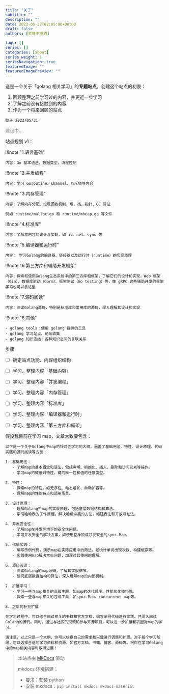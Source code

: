 ```yaml
---
title: "关于"
subtitle: ""
description: ""
date: 2023-05-27T02:05:00+08:00
draft: false
authors: [索隆不喝酒]

tags: []
series: []
categories: [about]
series_weight: 1
seriesNavigation: true
featuredImage: ""
featuredImagePreview: ""
---
```

<!--more-->

这是一个关于「golang 相关学习」的**专题站点**，创建这个站点的初衷：

1. 回顾整理之前学习过的内容，并更近一步学习
2. 了解之前没有接触到的内容
3. 作为一个将来回顾的站点

`始于 2023/05/31`

<font color=grey>建设中...</font>

站点规划 v1：

!!!note "1.语言基础"

    内容：Go 基本语法、数据类型、流程控制
    
!!!note "2.并发编程"

    内容：学习 Goroutine、Channel、互斥锁等内容

!!!note "3.内存管理"

    内容：了解内存分配、垃圾回收机制，堆、栈、指针、GC 算法

    例如 runtime/malloc.go 和 runtime/mheap.go 等文件

!!!note "4.标准库"

    内容：了解常用包的设计与实现，如 io、net、sync 等

!!!note "5.编译器和运行时"

    内容： 学习Golang的编译器、链接器以及运行时（runtime）的实现原理

!!!note "6.第三方库和辅助开发框架"

    内容：探索和使用Golang生态系统中的第三方库和框架，了解它们的设计和实现，Web 框架（Gin）、数据库驱动（Gorm）、框架测试（Go testing）等，像 gRPC 这些辅助开发的框架学习也可以放这里

!!!note "7.源码阅读"

    内容：阅读Golang源码，特别是标准库和常用库的源码，深入理解其设计和实现

!!!note "8.其他"

    - golang tools：使用 golang 提供的工具
    - golang 学习站点、论坛收集
    - golang 知识连结：各种知识之间的关联关系


步骤

- [ ] 确定站点功能、内容组织结构
- [ ] 学习、整理内容「基础内容」
- [ ] 学习、整理内容「并发编程」
- [ ] 学习、整理内容「内存管理」
- [ ] 学习、整理内容「标准库」
- [ ] 学习、整理内容「编译器和运行时」
- [ ] 学习、整理内容「第三方库和框架」


假设我目前在学习 map，文章大致要包含：

```text
以下是一个关于Golang中map的针对性学习的大纲，涵盖了基础用法、特性、设计原理、代码实践和源码阅读等方面：

1. 基础用法：
   - 了解map的基本概念和语法，包括声明、初始化、插入、删除和访问元素等操作。
   - 学习map的键值对特性，键的唯一性和值的任意类型。

2. 特性：
   - 探索map的特性，如无序性、动态增长、自动扩容等。
   - 理解map的性能特点和适用场景。

3. 设计原理：
   - 理解Golang中map的实现原理，包括底层数据结构和算法。
   - 学习哈希表的工作原理，解决哈希冲突的方法，如链表法和开放寻址法。

4. 并发安全性：
   - 了解map在并发环境下的安全性问题。
   - 学习并发安全的解决方案，如使用互斥锁或并发安全的sync.Map。

5. 代码实践：
   - 编写示例代码，演示map在实际应用中的用法，如统计单词出现次数、构建缓存等。
   - 实践使用map解决常见问题，加深对其使用的理解。

6. 源码阅读：
   - 阅读Golang的map源码，了解其实现细节。
   - 研究底层数据结构和算法，深入理解map的内部机制。

7. 扩展学习：
   - 学习一些与map相关的高级主题，如map的迭代顺序、性能优化技巧等。
   - 探索一些与map相关的包或工具，如sync.Map、concurrent-map等。

8. 之后的补充扩展

在学习过程中，可以结合阅读相关的书籍和官方文档，编写示例代码进行实践，并深入阅读Golang的源码。同时，通过与社区的交流和参与开源项目，可以进一步扩展和巩固对map的学习。

请注意，以上只是一个大纲，你可以根据自己的需求和兴趣进行调整和扩展。对于每个学习阶段，可以选择合适的学习资料和资源，如官方文档、书籍、博客、源码等。祝你在学习Golang中的map相关内容时取得进展！
```

> 本站点由 [MkDocs](https://www.mkdocs.org/) 驱动
> 
> mkdocs 环境搭建：
> 
> - 要求：安装 python
> - 安装 mkdocs：`pip install mkdocs mkdocs-material`